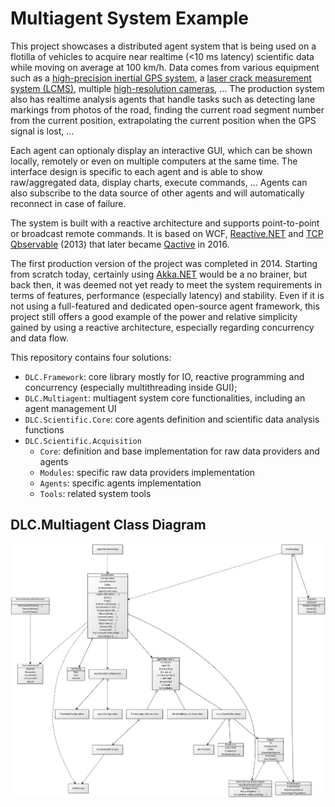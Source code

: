 # Multiagent System Example

This project showcases a distributed agent system that is being used on a flotilla of vehicles
to acquire near realtime (<10 ms latency) scientific data while moving on average at 100 km/h. Data comes from various equipment such as
a [high-precision inertial GPS system](http://www.datrontechnology.co.uk/industry/surveying-systems/aerial-survey/inertial/),
a [laser crack measurement system (LCMS)](http://www.pavemetrics.com/applications/road-inspection/laser-crack-measurement-system/),
multiple [high-resolution cameras](https://www.alliedvision.com/en/products/cameras.html), ...
The production system also has realtime analysis agents that handle tasks such as detecting lane markings from photos of the road,
finding the current road segment number from the current position, extrapolating the current position when the GPS signal is lost, ...

Each agent can optionaly display an interactive GUI, which can be shown locally, remotely or even on multiple computers at the same time.
The interface design is specific to each agent and is able to show raw/aggregated data, display charts, execute commands, ...
Agents can also subscribe to the data source of other agents and will automatically reconnect in case of failure.

The system is built with a reactive architecture and supports point-to-point or broadcast remote commands.
It is based on WCF, [Reactive.NET](https://github.com/dotnet/reactive) and [TCP Qbservable](http://davesexton.com/blog/post/LINQ-to-Cloud-IQbservable-Over-the-Wire.aspx) (2013)
that later became [Qactive](https://github.com/RxDave/Qactive/) in 2016.

The first production version of the project was completed in 2014. Starting from scratch today,
certainly using [Akka.NET](https://github.com/akkadotnet/akka.net/) would be a no brainer,
but back then, it was deemed not yet ready to meet the system requirements in terms of features, performance (especially latency) and stability.
Even if it is not using a full-featured and dedicated open-source agent framework, this project still offers a good example of the power and relative simplicity gained
by using a reactive architecture, especially regarding concurrency and data flow.

This repository contains four solutions:

- `DLC.Framework`: core library mostly for IO, reactive programming and concurrency (especially multithreading inside GUI);
- `DLC.Multiagent`: multiagent system core functionalities, including an agent management UI
- `DLC.Scientific.Core`: core agents definition and scientific data analysis functions
- `DLC.Scientific.Acquisition`
	- `Core`: definition and base implementation for raw data providers and agents
	- `Modules`: specific raw data providers implementation
	- `Agents`: specific agents implementation
	- `Tools`: related system tools

## DLC.Multiagent Class Diagram

![DLC.Multiagent class diagram](./docs/assets/multiagent-class-diagram.png)
